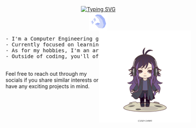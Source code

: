 <div align="center">
    <a href="https://git.io/typing-svg">
      <img src="https://readme-typing-svg.demolab.com?font=Fira+Code&weight=500&size=50&pause=2000&color=8A7FF7&background=6CFF8400&repeat=false&random=false&width=680&height=140&lines=HELLO+HELLO%2C+I'M+ESRA!" alt="Typing SVG" />
    </a>
    <br>
    <img src="assets/icons8-moon-and-stars-50 (1).png" align="center" />
</div>

<img src="assets/org_20240301_030929.png" align="right" width="250px">
<pre>
- I'm a Computer Engineering graduate from Bahçeşehir University.
- Currently focused on learning .NET Web API and related technologies.
- As for my hobbies, I'm an artist in both traditional and digital mediums.
- Outside of coding, you'll often catch me gaming.
</pre>
<br>
 Feel free to reach out through my socials if you share similar interests or have any exciting projects in mind.




